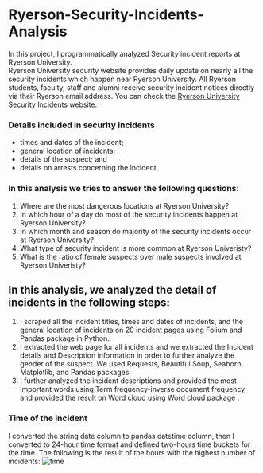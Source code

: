 # Ryerson-Security-Incidents-Analysis
In this project, I programmatically analyzed Security incident reports at Ryerson University. <br />
Ryerson University security website provides daily update on nearly all the security incidents which happen near Ryerson University. All Ryerson students, faculty, staff and alumni receive security incident notices directly via their Ryerson email address. You can check the [Ryerson University Security Incidents](https://www.ryerson.ca/community-safety-security/security-incidents/list-of-security-incidents/) website.
### Details included in security incidents
- times and dates of the incident;
- general location of incidents;
- details of the suspect; and
- details on arrests concerning the incident,

### In this analysis we tries to answer the following questions:
1. Where are the most dangerous locations at Ryerson University?
2. In which hour of a day do most of the security incidents happen at Ryerson University?
3. In which month and season do majority of the security incidents occur at Ryerson University?
4. What type of security incident is more common at Ryerson Univeristy?
5. What is the ratio of female suspects over male suspects involved at Ryerson Univeristy?

## In this analysis, we analyzed the detail of incidents in the following steps:
1. I scraped all the incident titles, times and dates of incidents, and the general location of incidents on 20 incident pages using Folium and Pandas package in Python.<br />
2. I extracted the web page for all incidents and we extracted the Incident details and Description information in order to further analyze the gender of the suspect. We used Requests, Beautiful Soup, Seaborn, Matplotlib, and Pandas packages.<br />
3. I further analyzed the incident descriptions and provided the most important words using Term frequency-inverse document frequency and provided the result on Word cloud using Word cloud package .<br />

### Time of the incident
I converted the string date column to pandas datetime column, then I converted to 24-hour time format and defined two-hours time buckets for the time. The following is the result of the hours with the highest number of incidents:
![time](https://user-images.githubusercontent.com/16935815/62913397-df716380-bd59-11e9-88a1-f6ac01305012.png)
